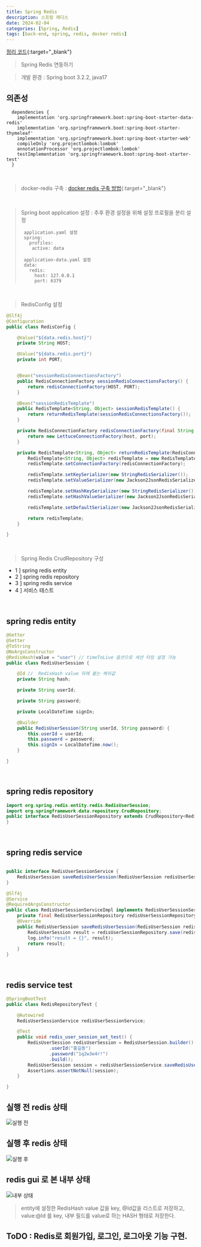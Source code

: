 ```yaml
---
title: Spring Redis
description: 스프링 레디스
date: 2024-02-04
categories: [Spring, Redis]
tags: [back-end, spring, redis, docker redis]
---
```


[정리 코드](https://github.com/AngryPig123/spring-redis/tree/setting){:target="\_blank"}

> Spring Redis 연동하기


> 개발 환경 : Spring boot 3.2.2, java17

<h2> 의존성  </h2>

```text
  dependencies {
    implementation 'org.springframework.boot:spring-boot-starter-data-redis'
    implementation 'org.springframework.boot:spring-boot-starter-thymeleaf'
    implementation 'org.springframework.boot:spring-boot-starter-web'
    compileOnly 'org.projectlombok:lombok'
    annotationProcessor 'org.projectlombok:lombok'
    testImplementation 'org.springframework.boot:spring-boot-starter-test'
  }
```

<br>

> docker-redis 구축 : [docker redis 구축 방법](https://angrypig123.github.io/posts/Redis(1)/ "도커레디스"){:target="\_blank"}


<br>

> Spring boot application 설정 : 추후 환경 설정을 위해 설정 프로필을 분리 설정
> ```text
>  application.yaml 설정
>  spring:
>    profiles:
>     active: data
>
>  application-data.yaml 설정
>  data:
>    redis:
>      host: 127.0.0.1
>      port: 6379
>```

<br>

> RedisConfig 설정

```java
@Slf4j
@Configuration
public class RedisConfig {

    @Value("${data.redis.host}")
    private String HOST;

    @Value("${data.redis.port}")
    private int PORT;


    @Bean("sessionRedisConnectionsFactory")
    public RedisConnectionFactory sessionRedisConnectionsFactory() {
        return redisConnectionFactory(HOST, PORT);
    }

    @Bean("sessionRedisTemplate")
    public RedisTemplate<String, Object> sessionRedisTemplate() {
        return returnRedisTemplate(sessionRedisConnectionsFactory());
    }

    private RedisConnectionFactory redisConnectionFactory(final String host, final int port) {
        return new LettuceConnectionFactory(host, port);
    }

    private RedisTemplate<String, Object> returnRedisTemplate(RedisConnectionFactory redisConnectionFactory) {
        RedisTemplate<String, Object> redisTemplate = new RedisTemplate<>();
        redisTemplate.setConnectionFactory(redisConnectionFactory);

        redisTemplate.setKeySerializer(new StringRedisSerializer());
        redisTemplate.setValueSerializer(new Jackson2JsonRedisSerializer<>(Object.class));

        redisTemplate.setHashKeySerializer(new StringRedisSerializer());
        redisTemplate.setHashValueSerializer(new Jackson2JsonRedisSerializer<>(Object.class));

        redisTemplate.setDefaultSerializer(new Jackson2JsonRedisSerializer<>(Object.class));

        return redisTemplate;
    }

}
```

<br>

> Spring Redis CrudRepository 구성

- 1 ] spring redis entity
- 2 ] spring redis repository
- 3 ] spring redis service
- 4 ] 서비스 테스트

<br>


<h2> spring redis entity </h2>

```java
@Getter
@Setter
@ToString
@NoArgsConstructor
@RedisHash(value = "user") // timeToLive 옵션으로 세션 타임 설정 가능
public class RedisUserSession {

    @Id //  RedisHash value 뒤에 붙는 해쉬값
    private String hash;

    private String userId;

    private String password;

    private LocalDateTime signIn;

    @Builder
    public RedisUserSession(String userId, String password) {
        this.userId = userId;
        this.password = password;
        this.signIn = LocalDateTime.now();
    }

}
```

<br>

<h2> spring redis repository </h2>

```java
import org.spring.redis.entity.redis.RedisUserSession;
import org.springframework.data.repository.CrudRepository;
public interface RedisUserSessionRepository extends CrudRepository<RedisUserSession, String> {
}
```

<br>

<h2> spring redis service </h2>

```java

public interface RedisUserSessionService {
    RedisUserSession saveRedisUserSession(RedisUserSession redisUserSession);
}

@Slf4j
@Service
@RequiredArgsConstructor
public class RedisUserSessionServiceImpl implements RedisUserSessionService {
    private final RedisUserSessionRepository redisUserSessionRepository;
    @Override
    public RedisUserSession saveRedisUserSession(RedisUserSession redisUserSession) {
        RedisUserSession result = redisUserSessionRepository.save(redisUserSession);
        log.info("result = {}", result);
        return result;
    }
}
```

<br>

<h2> redis service test </h2>

```java
@SpringBootTest
public class RedisRepositoryTest {

    @Autowired
    RedisUserSessionService redisUserSessionService;

    @Test
    public void redis_user_session_set_test() {
        RedisUserSession redisUserSession = RedisUserSession.builder()
                .userId("홍길동")
                .password("1q2w3e4r!")
                .build();
        RedisUserSession session = redisUserSessionService.saveRedisUserSession(redisUserSession);
        Assertions.assertNotNull(session);
    }

}

```

<h2> 실행 전 redis 상태 </h2>

![실행 전](https://github.com/AngryPig123/angrypig123.github.io/assets/86225268/1a722de6-3af6-4c67-91c2-644091ef19a1)

<h2> 실행 후 redis 상태 </h2>

![실행 후](https://github.com/AngryPig123/angrypig123.github.io/assets/86225268/349166c2-9f56-49a1-8f30-105ba7f28138)

<h2> redis gui 로 본 내부 상태 </h2>

![내부 상태](https://github.com/AngryPig123/angrypig123.github.io/assets/86225268/fdd2bb2b-a1c9-486f-9723-a0888f2fd608)

> entity에 설정한 RedisHash value 값을 key, @Id값을 리스트로 저장하고,<br>
> value:@Id 를 key, 내부 필드를 value로 하는 HASH 형태로 저장한다. <br>

<h2> ToDO : Redis로 회원가입, 로그인, 로그아웃 기능 구현. </h2>
